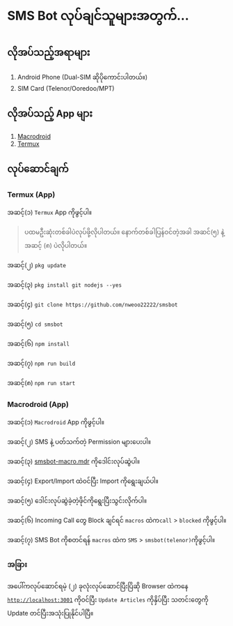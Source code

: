 # SMS Bot လုပ်ချင်သူများအတွက်...

## လိုအပ်သည့်အရာများ

1. Android Phone (Dual-SIM ဆိုပိုကောင်းပါတယ်။)
2. SIM Card (Telenor/Ooredoo/MPT)

## လိုအပ်သည့် App များ

1. [Macrodroid](https://nweoofact.page.link/macrodroid)
2. [Termux](https://nweoofact.page.link/termux)

## လုပ်ဆောင်ချက်

### Termux (App)

အဆင့်(၁) `Termux` App ကိုဖွင့်ပါ။

> ပထမဦးဆုံးတစ်ခါပဲလုပ်ဖို့လိုပါတယ်။ နောက်တစ်ခါပြန်ဝင်တဲ့အခါ အဆင်(၅) နဲ့ အဆင့် (၈) ပဲလိုပါတယ်။

အဆင့်(၂) `pkg update`

အဆင့်(၃) `pkg install git nodejs --yes`

အဆင့်(၄) `git clone https://github.com/nweoo22222/smsbot`

အဆင့်(၅) `cd smsbot`

အဆင့်(၆) `npm install`

အဆင့်(၇) `npm run build`

အဆင့်(၈) `npm run start`

### Macrodroid (App)

အဆင့်(၁) `Macrodroid` App ကိုဖွင့်ပါ။

အဆင့်(၂) SMS နဲ့ ပတ်သက်တဲ့ Permission များပေးပါ။

အဆင့်(၃) [smsbot-macro.mdr](https://nweoofact.page.link/smsbot) ကိုဒေါင်းလုပ်ဆွဲပါ။

အဆင့်(၄) Export/Import ထဲ၀င်ပြီး Import ကိုရွေးချယ်ပါ။

အဆင့်(၅) ဒေါင်းလုပ်ဆွဲခဲ့တဲ့ဖိုင်ကိုရွေးပြီးသွင်းလိုက်ပါ။

အဆင့်(၆) Incoming Call တွေ Block ချင်ရင် `macros` ထဲက ​`call` > `blocked` ကိုဖွင့်ပါ။

အဆင့်(၇) SMS Bot ကိုစတင်ရန် `macros` ထဲက `SMS` > `smsbot(telenor)`ကိုဖွင့်ပါ။

### အခြား

အပေါ်ကလုပ်ဆောင်ရမဲ့ (၂) ခုလုံးလုပ်ဆောင်ပြီးပြိဆို Browser ထဲကနေ [`http://localhost:3001`](http://localhost:3001) ကိုဝင်ပြီး `Update Articles` ကိုနှိပ်ပြီး သတင်းတွေကို Update တင်ပြီးအသုံးပြုနိုင်ပါပြီ။
